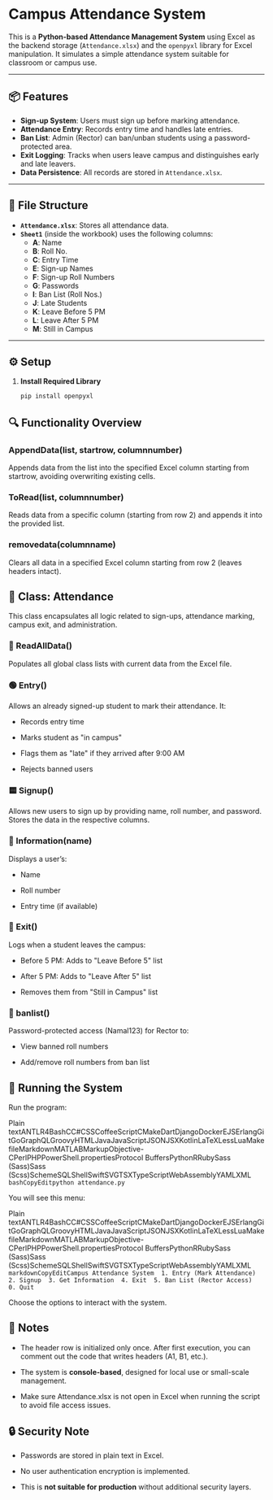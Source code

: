 # Campus Attendance System

This is a **Python-based Attendance Management System** using Excel as the backend storage (`Attendance.xlsx`) and the `openpyxl` library for Excel manipulation. It simulates a simple attendance system suitable for classroom or campus use.

---

## 📦 Features

- **Sign-up System**: Users must sign up before marking attendance.
- **Attendance Entry**: Records entry time and handles late entries.
- **Ban List**: Admin (Rector) can ban/unban students using a password-protected area.
- **Exit Logging**: Tracks when users leave campus and distinguishes early and late leavers.
- **Data Persistence**: All records are stored in `Attendance.xlsx`.

---

## 📁 File Structure

- **`Attendance.xlsx`**: Stores all attendance data.
- **`Sheet1`** (inside the workbook) uses the following columns:
  - **A**: Name
  - **B**: Roll No.
  - **C**: Entry Time
  - **E**: Sign-up Names
  - **F**: Sign-up Roll Numbers
  - **G**: Passwords
  - **I**: Ban List (Roll Nos.)
  - **J**: Late Students
  - **K**: Leave Before 5 PM
  - **L**: Leave After 5 PM
  - **M**: Still in Campus

---

## ⚙️ Setup

1. **Install Required Library**
   ```bash
   pip install openpyxl
🔍 Functionality Overview
-------------------------

### AppendData(list, startrow, columnnumber)

Appends data from the list into the specified Excel column starting from startrow, avoiding overwriting existing cells.

### ToRead(list, columnnumber)

Reads data from a specific column (starting from row 2) and appends it into the provided list.

### removedata(columnname)

Clears all data in a specified Excel column starting from row 2 (leaves headers intact).

👤 Class: Attendance
--------------------

This class encapsulates all logic related to sign-ups, attendance marking, campus exit, and administration.

### 📘 ReadAllData()

Populates all global class lists with current data from the Excel file.

### 🟢 Entry()

Allows an already signed-up student to mark their attendance. It:

*   Records entry time
    
*   Marks student as "in campus"
    
*   Flags them as "late" if they arrived after 9:00 AM
    
*   Rejects banned users
    

### 🟨 Signup()

Allows new users to sign up by providing name, roll number, and password. Stores the data in the respective columns.

### 🔎 Information(name)

Displays a user’s:

*   Name
    
*   Roll number
    
*   Entry time (if available)
    

### 🔴 Exit()

Logs when a student leaves the campus:

*   Before 5 PM: Adds to "Leave Before 5" list
    
*   After 5 PM: Adds to "Leave After 5" list
    
*   Removes them from "Still in Campus" list
    

### 🔐 banlist()

Password-protected access (Namal123) for Rector to:

*   View banned roll numbers
    
*   Add/remove roll numbers from ban list
    

🚀 Running the System
---------------------

Run the program:

Plain textANTLR4BashCC#CSSCoffeeScriptCMakeDartDjangoDockerEJSErlangGitGoGraphQLGroovyHTMLJavaJavaScriptJSONJSXKotlinLaTeXLessLuaMakefileMarkdownMATLABMarkupObjective-CPerlPHPPowerShell.propertiesProtocol BuffersPythonRRubySass (Sass)Sass (Scss)SchemeSQLShellSwiftSVGTSXTypeScriptWebAssemblyYAMLXML`   bashCopyEditpython attendance.py   `

You will see this menu:

Plain textANTLR4BashCC#CSSCoffeeScriptCMakeDartDjangoDockerEJSErlangGitGoGraphQLGroovyHTMLJavaJavaScriptJSONJSXKotlinLaTeXLessLuaMakefileMarkdownMATLABMarkupObjective-CPerlPHPPowerShell.propertiesProtocol BuffersPythonRRubySass (Sass)Sass (Scss)SchemeSQLShellSwiftSVGTSXTypeScriptWebAssemblyYAMLXML`   markdownCopyEditCampus Attendance System  1. Entry (Mark Attendance)  2. Signup  3. Get Information  4. Exit  5. Ban List (Rector Access)  0. Quit   `

Choose the options to interact with the system.

📝 Notes
--------

*   The header row is initialized only once. After first execution, you can comment out the code that writes headers (A1, B1, etc.).
    
*   The system is **console-based**, designed for local use or small-scale management.
    
*   Make sure Attendance.xlsx is not open in Excel when running the script to avoid file access issues.
    

🔒 Security Note
----------------

*   Passwords are stored in plain text in Excel.
    
*   No user authentication encryption is implemented.
    
*   This is **not suitable for production** without additional security layers.
